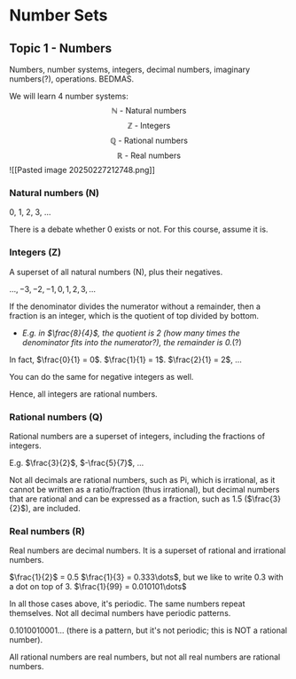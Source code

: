 # Number Sets

## Topic 1 - Numbers
Numbers, number systems, integers, decimal numbers, imaginary numbers(?), operations. BEDMAS.

We will learn 4 number systems:
$$
\mathbb{N} \text{ - Natural numbers}
$$
$$
\mathbb{Z} \text{ - Integers}
$$
$$
\mathbb{Q} \text{ - Rational numbers}
$$
$$
\mathbb{R} \text{ - Real numbers}
$$
![[Pasted image 20250227212748.png]]
### Natural numbers (N)
0, 1, 2, 3, …

There is a debate whether 0 exists or not. For this course, assume it is.
### Integers (Z)
A superset of all natural numbers (N), plus their negatives.

$\dots, -3, -2, -1, 0, 1, 2, 3, \dots$

If the denominator divides the numerator without a remainder, then a fraction is an integer, which is the quotient of top divided by bottom.
* *E.g. in $\frac{8}{4}$, the quotient is $2$ (how many times the denominator fits into the numerator?), the remainder is 0.*(?)

In fact, $\frac{0}{1} = 0$. $\frac{1}{1} = 1$. $\frac{2}{1} = 2$, …

You can do the same for negative integers as well.

Hence, all integers are rational numbers.
### Rational numbers (Q)
Rational numbers are a superset of integers, including the fractions of integers.

E.g. $\frac{3}{2}$, $-\frac{5}{7}$, …

Not all decimals are rational numbers, such as Pi, which is irrational, as it cannot be written as a ratio/fraction (thus irrational), but decimal numbers that are rational and can be expressed as a fraction, such as 1.5 ($\frac{3}{2}$), are included.
### Real numbers (R)
Real numbers are decimal numbers. It is a superset of rational and irrational numbers.

$\frac{1}{2}$ = 0.5
$\frac{1}{3} = 0.333\dots$, but we like to write 0.3 with a dot on top of 3.
$\frac{1}{99} = 0.010101\dots$

In all those cases above, it's periodic. The same numbers repeat themselves. Not all decimal numbers have periodic patterns.

$0.1010010001\dots$ (there is a pattern, but it's not periodic; this is NOT a rational number).

All rational numbers are real numbers, but not all real numbers are rational numbers.
